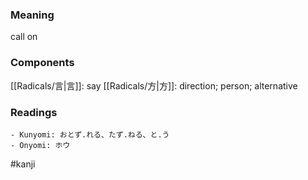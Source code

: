 ### Meaning

call on

### Components

[[Radicals/言|言]]: say [[Radicals/方|方]]: direction; person; alternative

### Readings

```
- Kunyomi: おとず.れる、たず.ねる、と.う
- Onyomi: ホウ
```

#kanji
